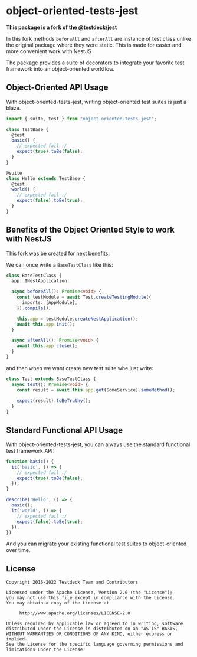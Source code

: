 # object-oriented-tests-jest

**This package is a fork of the [@testdeck/jest](https://www.npmjs.com/package/@testdeck/jest)**

In this fork methods `beforeAll` and `afterAll` are instance of test class unlike the original package where they 
were static. This is made for easier and more convenient work with NestJS

The package provides a suite of decorators to integrate your favorite test framework into an object-oriented workflow.

## Object-Oriented API Usage
With object-oriented-tests-jest, writing object-oriented test suites is just a blaze.

```ts
import { suite, test } from "object-oriented-tests-jest";

class TestBase {
  @test
  basic() {
    // expected fail :/
    expect(true).toBe(false);
  }
}

@suite
class Hello extends TestBase {
  @test
  world() {
    // expected fail :/
    expect(false).toBe(true);
  }
}
```

## Benefits of the Object Oriented Style to work with NestJS

This fork was be created for next benefits:

We can once write a `BaseTestClass` like this:
```ts
class BaseTestClass {
  app: INestApplication;

  async beforeAll(): Promise<void> {
    const testModule = await Test.createTestingModule({
      imports: [AppModule],
    }).compile();

    this.app = testModule.createNestApplication();
    await this.app.init();
  }

  async afterAll(): Promise<void> {
    await this.app.close();
  }
}
```

and then when we want create new test suite whe just write:
```ts
class Test extends BaseTestClass {
  async test(): Promise<void> {
    const result = await this.app.get(SomeService).someMethod();
    
    expect(result).toBeTruthy();
  }
}
```

## Standard Functional API Usage
With object-oriented-tests-jest, you can always use the standard functional test framework API:

```TypeScript
function basic() {
  it('basic', () => {
    // expected fail :/
    expect(true).toBe(false);
  });
}

describe('Hello', () => {
  basic();
  it('world', () => {
    // expected fail :/
    expect(false).toBe(true);
  });
})
```

And you can migrate your existing functional test suites to object-oriented over time.

## License

```
Copyright 2016-2022 Testdeck Team and Contributors

Licensed under the Apache License, Version 2.0 (the "License");
you may not use this file except in compliance with the License.
You may obtain a copy of the License at

     http://www.apache.org/licenses/LICENSE-2.0

Unless required by applicable law or agreed to in writing, software
distributed under the License is distributed on an "AS IS" BASIS,
WITHOUT WARRANTIES OR CONDITIONS OF ANY KIND, either express or implied.
See the License for the specific language governing permissions and
limitations under the License.
```
